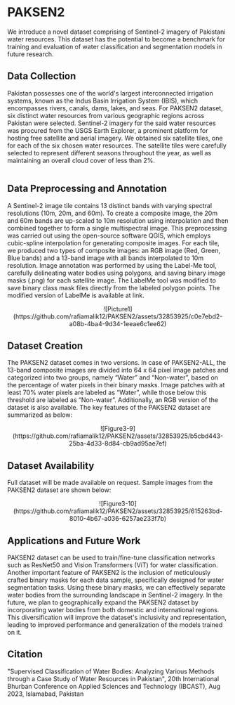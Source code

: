 # PAKSEN2
We introduce a novel dataset comprising of Sentinel-2 imagery of Pakistani water resources. This dataset has the potential to become a benchmark for training and evaluation of water classification and segmentation models in future research.

## Data Collection
Pakistan possesses one of the world's largest interconnected irrigation systems, known as the Indus Basin Irrigation System (IBIS), which encompasses rivers, canals, dams, lakes, and seas. For PAKSEN2 dataset, six distinct water resources from various geographic regions across Pakistan were selected. Sentinel-2 imagery for the said water resources was procured from the USGS Earth Explorer, a prominent platform for hosting free satellite and aerial imagery. We obtained six satellite tiles, one for each of the six chosen water resources. The satellite tiles were carefully selected to represent different seasons throughout the year, as well as maintaining an overall cloud cover of less than 2%.

<picture>
  <source media="(prefers-color-scheme: dark)" srcset="https://github.com/rafiamalik12/PAKSEN2/assets/32853925/33e5ac8a-a6d9-4c8a-9277-d97ad798838f.png">
  <img alt="" src="https://github.com/rafiamalik12/PAKSEN2/assets/32853925/33e5ac8a-a6d9-4c8a-9277-d97ad798838f.png">
</picture>


## Data Preprocessing and Annotation
A Sentinel-2 image tile contains 13 distinct bands with varying spectral resolutions (10m, 20m, and 60m). To create a composite image, the 20m and 60m bands are up-scaled to 10m resolution using interpolation and then combined together to form a single multispectral image. This preprocessing was carried out using the open-source software QGIS, which employs cubic-spline interpolation for generating composite images. For each tile, we produced two types of composite images: an RGB image (Red, Green, Blue bands) and a 13-band image with all bands interpolated to 10m resolution. Image annotation was performed by using the Label-Me tool, carefully delineating water bodies using polygons, and saving binary image masks (.png) for each satellite image. The LabelMe tool was modified to save binary class mask files directly from the labeled polygon points. The modified version of LabelMe is available at link.

<div align="center">
![Picture1](https://github.com/rafiamalik12/PAKSEN2/assets/32853925/c0e7ebd2-a08b-4ba4-9d34-1eeae6c1ee62)
</div>


## Dataset Creation
The PAKSEN2 dataset comes in two versions. In case of PAKSEN2-ALL, the 13-band composite images are divided into 64 x 64 pixel image patches and categorized into two groups, namely “Water” and “Non-water”, based on the percentage of water pixels in their binary masks. Image patches with at least 70% water pixels are labeled as “Water”, while those below this threshold are labeled as “Non-water”. Additionally, an RGB version of the dataset is also available. The key features of the PAKSEN2 dataset are summarized as below:

<div align="center">
![Figure3-9](https://github.com/rafiamalik12/PAKSEN2/assets/32853925/b5cbd443-25ba-4d33-8d84-cb9ad95ae7ef)
</div>


## Dataset Availability
Full dataset will be made available on request. Sample images from the PAKSEN2 dataset are shown below: 

<div align="center">
![Figure3-10](https://github.com/rafiamalik12/PAKSEN2/assets/32853925/615263bd-8010-4b67-a036-6257ae233f7b)
</div>


## Applications and Future Work
PAKSEN2 dataset can be used to train/fine-tune classification networks such as ResNet50 and Vision Transformers (ViT) for water classification.  Another important feature of PAKSEN2 is the inclusion of meticulously crafted binary masks for each data sample, specifically designed for water segmentation tasks. Using these binary masks, we can effectively separate water bodies from the surrounding landscape in Sentinel-2 imagery. 
In the future, we plan to geographically expand the PAKSEN2 dataset by incorporating water bodies from both domestic and international regions. This diversification will improve the dataset's inclusivity and representation, leading to improved performance and generalization of the models trained on it. 

## Citation
"Supervised Classification of Water Bodies: Analyzing Various Methods through a Case Study of Water Resources in Pakistan", 20th International Bhurban Conference on Applied Sciences and Technology (IBCAST), Aug 2023, Islamabad, Pakistan


